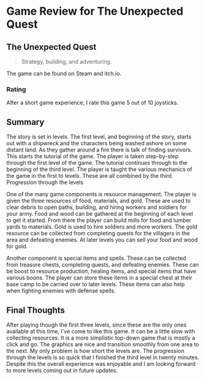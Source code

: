 # Game Review for The Unexpected Quest

## The Unexpected Quest
> Strategy, building, and adventuring.
>
The game can be found on Steam and itch.io.

### Rating

After a short game experience, I rate this game 5 out of 10 joysticks.

## Summary
The story is set in levels. The first level, and beginning of the story, starts out with a shipwreck and the characters being washed ashore on some distant land. As they gather around a fire there is talk of finding survivors. This starts the tutorial of the game. The player is taken step-by-step through the first level of the game. The tutorial continues through to the beginning of the third level. The player is taught the various mechanics of the game in the first to levels. These are all combined by the third. Progression through the levels

One of the many game components is resource management. The player is given the three resources of food, materials, and gold. These are used to clear debris to open paths, building, and hiring workers and soldiers for your army. Food and wood can be gathered at the beginning of each level to get it started. From there the player can build mills for food and lumber yards to materials. Gold is used to hire soldiers and more workers. The gold resource can be collected from completing quests for the villagers in the area and defeating enemies. At later levels you can sell your food and wood for gold. 

Another component is special items and spells. These can be collected from treasure chests, completing quests, and defeating enemies. These can be boost to resource production, healing items, and special items that have various boons. The player can store these items in a special chest at their base camp to be carried over to later levels. These items can also help when fighting enemies with defense spells.

## Final Thoughts

After playing though the first three levels, since these are the only ones available at this time, I've come to like this game. It can be a little slow with collecting resources. It is a more simplistic top-down game that is mostly a click and go. The graphics are nice and transition smoothly from one area to the next. My only problem is how short the levels are. The progression through the levels is so quick that I finished the third level in twenty minutes. Despite this the overall experience was enjoyable and I am looking forward to more levels coming out in future updates.
